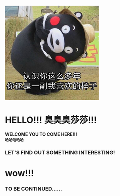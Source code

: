 ![img](https://github.com/zTonyz/zTonyz.github.io/blob/master/2.jpg?raw=true)   
# HELLO!!! 臭臭臭莎莎!!!         
**WELCOME YOU TO COME HERE!!!**   
**`哈哈哈哈哈`**   
### LET'S FIND OUT SOMETHING INTERESTING!  
# wow!!!   
### TO BE CONTINUED......


